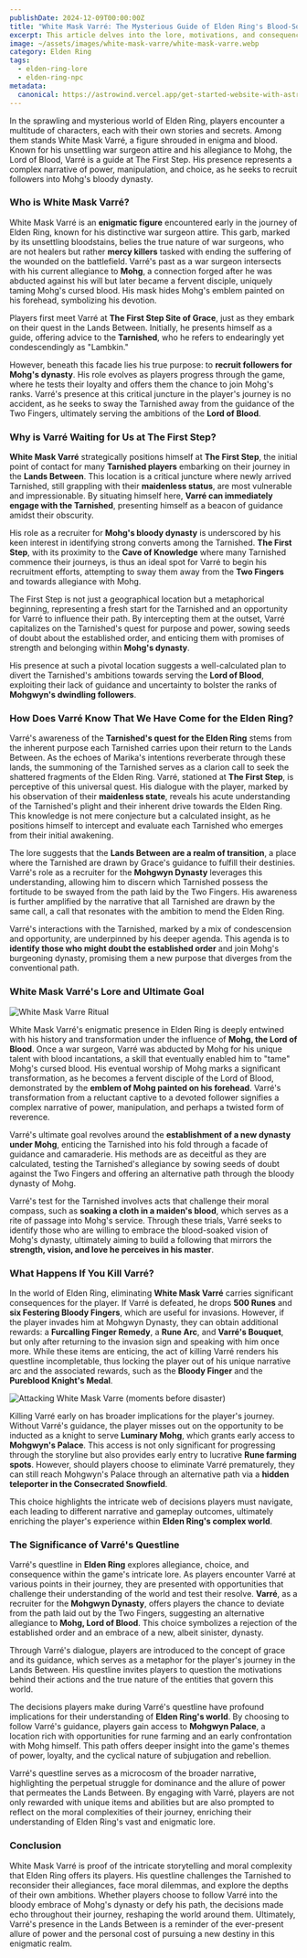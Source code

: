 ```yaml
---
publishDate: 2024-12-09T00:00:00Z
title: "White Mask Varré: The Mysterious Guide of Elden Ring's Blood-Soaked Path"
excerpt: This article delves into the lore, motivations, and consequences surrounding Varré, exploring why he is a pivotal character in the Tarnished's journey.
image: ~/assets/images/white-mask-varre/white-mask-varre.webp
category: Elden Ring
tags:
  - elden-ring-lore
  - elden-ring-npc
metadata:
  canonical: https://astrowind.vercel.app/get-started-website-with-astro-tailwind-css
---
```


<!-- topics: white mask varre lore, who is varre, what is varre's ultimate goal and purpose, why is he just waiting for us at the first step, how does varre know that we have come for the elden ring, what happens if you kill varre -->

In the sprawling and mysterious world of Elden Ring, players encounter a multitude of characters, each with their own stories and secrets. Among them stands White Mask Varré, a figure shrouded in enigma and blood. Known for his unsettling war surgeon attire and his allegiance to Mohg, the Lord of Blood, Varré is a guide at The First Step. His presence represents a complex narrative of power, manipulation, and choice, as he seeks to recruit followers into Mohg's bloody dynasty.

### Who is White Mask Varré?

White Mask Varré is an **enigmatic figure** encountered early in the journey of Elden Ring, known for his distinctive war surgeon attire. This garb, marked by its unsettling bloodstains, belies the true nature of war surgeons, who are not healers but rather **mercy killers** tasked with ending the suffering of the wounded on the battlefield. Varré's past as a war surgeon intersects with his current allegiance to **Mohg**, a connection forged after he was abducted against his will but later became a fervent disciple, uniquely taming Mohg's cursed blood. His mask hides Mohg's emblem painted on his forehead, symbolizing his devotion.

Players first meet Varré at **The First Step Site of Grace**, just as they embark on their quest in the Lands Between. Initially, he presents himself as a guide, offering advice to the **Tarnished**, who he refers to endearingly yet condescendingly as "Lambkin."

However, beneath this facade lies his true purpose: to **recruit followers for Mohg's dynasty**. His role evolves as players progress through the game, where he tests their loyalty and offers them the chance to join Mohg's ranks. Varré's presence at this critical juncture in the player's journey is no accident, as he seeks to sway the Tarnished away from the guidance of the Two Fingers, ultimately serving the ambitions of the **Lord of Blood**.

### Why is Varré Waiting for Us at The First Step?

**White Mask Varré** strategically positions himself at **The First Step**, the initial point of contact for many **Tarnished players** embarking on their journey in the **Lands Between**. This location is a critical juncture where newly arrived Tarnished, still grappling with their **maidenless status**, are most vulnerable and impressionable. By situating himself here, **Varré can immediately engage with the Tarnished**, presenting himself as a beacon of guidance amidst their obscurity.

His role as a recruiter for **Mohg's bloody dynasty** is underscored by his keen interest in identifying strong converts among the Tarnished. **The First Step**, with its proximity to the **Cave of Knowledge** where many Tarnished commence their journeys, is thus an ideal spot for Varré to begin his recruitment efforts, attempting to sway them away from the **Two Fingers** and towards allegiance with Mohg.

The First Step is not just a geographical location but a metaphorical beginning, representing a fresh start for the Tarnished and an opportunity for Varré to influence their path. By intercepting them at the outset, Varré capitalizes on the Tarnished's quest for purpose and power, sowing seeds of doubt about the established order, and enticing them with promises of strength and belonging within **Mohg's dynasty**.

His presence at such a pivotal location suggests a well-calculated plan to divert the Tarnished's ambitions towards serving the **Lord of Blood**, exploiting their lack of guidance and uncertainty to bolster the ranks of **Mohgwyn's dwindling followers**.

### How Does Varré Know That We Have Come for the Elden Ring?

Varré's awareness of the **Tarnished's quest for the Elden Ring** stems from the inherent purpose each Tarnished carries upon their return to the Lands Between. As the echoes of Marika's intentions reverberate through these lands, the summoning of the Tarnished serves as a clarion call to seek the shattered fragments of the Elden Ring. Varré, stationed at **The First Step**, is perceptive of this universal quest. His dialogue with the player, marked by his observation of their **maidenless state**, reveals his acute understanding of the Tarnished's plight and their inherent drive towards the Elden Ring. This knowledge is not mere conjecture but a calculated insight, as he positions himself to intercept and evaluate each Tarnished who emerges from their initial awakening.

The lore suggests that the **Lands Between are a realm of transition**, a place where the Tarnished are drawn by Grace's guidance to fulfill their destinies. Varré's role as a recruiter for the **Mohgwyn Dynasty** leverages this understanding, allowing him to discern which Tarnished possess the fortitude to be swayed from the path laid by the Two Fingers. His awareness is further amplified by the narrative that all Tarnished are drawn by the same call, a call that resonates with the ambition to mend the Elden Ring.

Varré's interactions with the Tarnished, marked by a mix of condescension and opportunity, are underpinned by his deeper agenda. This agenda is to **identify those who might doubt the established order** and join Mohg's burgeoning dynasty, promising them a new purpose that diverges from the conventional path.

### White Mask Varré's Lore and Ultimate Goal

![White Mask Varre Ritual](~/assets/images/white-mask-varre/white-mask-varre-ritual.webp)

White Mask Varré's enigmatic presence in Elden Ring is deeply entwined with his history and transformation under the influence of **Mohg, the Lord of Blood**. Once a war surgeon, Varré was abducted by Mohg for his unique talent with blood incantations, a skill that eventually enabled him to "tame" Mohg's cursed blood. His eventual worship of Mohg marks a significant transformation, as he becomes a fervent disciple of the Lord of Blood, demonstrated by the **emblem of Mohg painted on his forehead**. Varré's transformation from a reluctant captive to a devoted follower signifies a complex narrative of power, manipulation, and perhaps a twisted form of reverence.

Varré's ultimate goal revolves around the **establishment of a new dynasty under Mohg**, enticing the Tarnished into his fold through a facade of guidance and camaraderie. His methods are as deceitful as they are calculated, testing the Tarnished's allegiance by sowing seeds of doubt against the Two Fingers and offering an alternative path through the bloody dynasty of Mohg.

Varré's test for the Tarnished involves acts that challenge their moral compass, such as **soaking a cloth in a maiden's blood**, which serves as a rite of passage into Mohg's service. Through these trials, Varré seeks to identify those who are willing to embrace the blood-soaked vision of Mohg's dynasty, ultimately aiming to build a following that mirrors the **strength, vision, and love he perceives in his master**.

### What Happens If You Kill Varré?

In the world of Elden Ring, eliminating **White Mask Varré** carries significant consequences for the player. If Varré is defeated, he drops **500 Runes** and **six Festering Bloody Fingers**, which are useful for invasions. However, if the player invades him at Mohgwyn Dynasty, they can obtain additional rewards: a **Furcalling Finger Remedy**, a **Rune Arc**, and **Varré's Bouquet**, but only after returning to the invasion sign and speaking with him once more. While these items are enticing, the act of killing Varré renders his questline incompletable, thus locking the player out of his unique narrative arc and the associated rewards, such as the **Bloody Finger** and the **Pureblood Knight's Medal**.

![Attacking White Mask Varre (moments before disaster)](~/assets/images/white-mask-varre/attacking-varre.webp)

Killing Varré early on has broader implications for the player's journey. Without Varré's guidance, the player misses out on the opportunity to be inducted as a knight to serve **Luminary Mohg**, which grants early access to **Mohgwyn's Palace**. This access is not only significant for progressing through the storyline but also provides early entry to lucrative **Rune farming spots**. However, should players choose to eliminate Varré prematurely, they can still reach Mohgwyn's Palace through an alternative path via a **hidden teleporter in the Consecrated Snowfield**.

This choice highlights the intricate web of decisions players must navigate, each leading to different narrative and gameplay outcomes, ultimately enriching the player's experience within **Elden Ring's complex world**.

### The Significance of Varré's Questline

Varré's questline in **Elden Ring** explores allegiance, choice, and consequence within the game's intricate lore. As players encounter Varré at various points in their journey, they are presented with opportunities that challenge their understanding of the world and test their resolve. **Varré**, as a recruiter for the **Mohgwyn Dynasty**, offers players the chance to deviate from the path laid out by the Two Fingers, suggesting an alternative allegiance to **Mohg, Lord of Blood**. This choice symbolizes a rejection of the established order and an embrace of a new, albeit sinister, dynasty.

Through Varré's dialogue, players are introduced to the concept of grace and its guidance, which serves as a metaphor for the player's journey in the Lands Between. His questline invites players to question the motivations behind their actions and the true nature of the entities that govern this world.

The decisions players make during Varré's questline have profound implications for their understanding of **Elden Ring's world**. By choosing to follow Varré's guidance, players gain access to **Mohgwyn Palace**, a location rich with opportunities for rune farming and an early confrontation with Mohg himself. This path offers deeper insight into the game's themes of power, loyalty, and the cyclical nature of subjugation and rebellion.

Varré's questline serves as a microcosm of the broader narrative, highlighting the perpetual struggle for dominance and the allure of power that permeates the Lands Between. By engaging with Varré, players are not only rewarded with unique items and abilities but are also prompted to reflect on the moral complexities of their journey, enriching their understanding of Elden Ring's vast and enigmatic lore.

### Conclusion

White Mask Varré is proof of the intricate storytelling and moral complexity that Elden Ring offers its players. His questline challenges the Tarnished to reconsider their allegiances, face moral dilemmas, and explore the depths of their own ambitions. Whether players choose to follow Varré into the bloody embrace of Mohg's dynasty or defy his path, the decisions made echo throughout their journey, reshaping the world around them. Ultimately, Varré's presence in the Lands Between is a reminder of the ever-present allure of power and the personal cost of pursuing a new destiny in this enigmatic realm.
